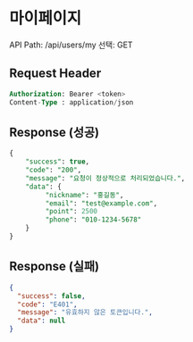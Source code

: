 # 마이페이지

API Path: /api/users/my
선택: GET

## **Request Header**

```sql
Authorization: Bearer <token>
Content-Type : application/json
```

## Response (성공)

```sql
{
	"success": true,
	"code": "200",
	"message": "요청이 정상적으로 처리되었습니다.",
	"data": {
		 "nickname": "홍길동",
		 "email": "test@example.com",
		 "point": 2500
		 "phone": "010-1234-5678"
	}
}
```

## Response (실패)

```json
{
  "success": false,
  "code": "E401",
  "message": "유효하지 않은 토큰입니다.",
  "data": null
}
```